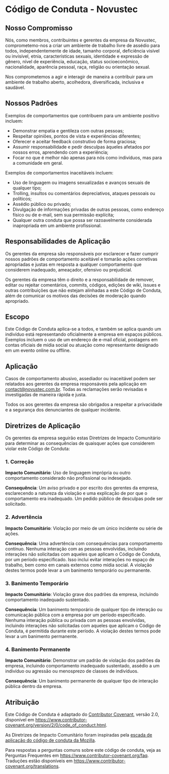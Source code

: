 # Código de Conduta - Novustec

## Nosso Compromisso

Nós, como membros, contribuintes e gerentes da empresa da Novustec, comprometemo-nos a criar um ambiente de trabalho livre de assédio para todos, independentemente de idade, tamanho corporal, deficiência visível ou invisível, etnia, características sexuais, identidade e expressão de gênero, nível de experiência, educação, status socioeconômico, nacionalidade, aparência pessoal, raça, religião ou orientação sexual.

Nos comprometemos a agir e interagir de maneira a contribuir para um ambiente de trabalho aberto, acolhedora, diversificada, inclusiva e saudável.

## Nossos Padrões

Exemplos de comportamentos que contribuem para um ambiente positivo incluem:

- Demonstrar empatia e gentileza com outras pessoas;
- Respeitar opiniões, pontos de vista e experiências diferentes;
- Oferecer e aceitar feedback construtivo de forma graciosa;
- Assumir responsabilidade e pedir desculpas àqueles afetados por nossos erros, aprendendo com a experiência;
- Focar no que é melhor não apenas para nós como indivíduos, mas para a comunidade em geral.

Exemplos de comportamentos inaceitáveis incluem:

- Uso de linguagem ou imagens sexualizadas e avanços sexuais de qualquer tipo;
- Trolling, insultos ou comentários depreciativos, ataques pessoais ou políticos;
- Assédio público ou privado;
- Divulgação de informações privadas de outras pessoas, como endereço físico ou de e-mail, sem sua permissão explícita;
- Qualquer outra conduta que possa ser razoavelmente considerada inapropriada em um ambiente profissional.

## Responsabilidades de Aplicação

Os gerentes da empresa são responsáveis por esclarecer e fazer cumprir nossos padrões de comportamento aceitável e tomarão ações corretivas apropriadas e justas em resposta a qualquer comportamento que considerem inadequado, ameaçador, ofensivo ou prejudicial.

Os gerentes da empresa têm o direito e a responsabilidade de remover, editar ou rejeitar comentários, commits, códigos, edições de wiki, issues e outras contribuições que não estejam alinhadas a este Código de Conduta, além de comunicar os motivos das decisões de moderação quando apropriado.

## Escopo

Este Código de Conduta aplica-se a todos, e também se aplica quando um indivíduo está representando oficialmente a empresa em espaços públicos. Exemplos incluem o uso de um endereço de e-mail oficial, postagens em contas oficiais de mídia social ou atuação como representante designado em um evento online ou offline.

## Aplicação

Casos de comportamento abusivo, assediador ou inaceitável podem ser relatados aos gerentes da empresa responsáveis pela aplicação em <contact@novustec.com.br>. Todas as reclamações serão revisadas e investigadas de maneira rápida e justa.

Todos os aos gerentes da empresa são obrigados a respeitar a privacidade e a segurança dos denunciantes de qualquer incidente.

## Diretrizes de Aplicação

Os gerentes da empresa seguirão estas Diretrizes de Impacto Comunitário para determinar as consequências de quaisquer ações que considerem violar este Código de Conduta:

### 1. Correção

**Impacto Comunitário**: Uso de linguagem imprópria ou outro comportamento considerado não profissional ou indesejado.

**Consequência**: Um aviso privado e por escrito dos gerentes da empresa, esclarecendo a natureza da violação e uma explicação de por que o comportamento era inadequado. Um pedido público de desculpas pode ser solicitado.

### 2. Advertência

**Impacto Comunitário**: Violação por meio de um único incidente ou série de ações.

**Consequência**: Uma advertência com consequências para comportamento contínuo. Nenhuma interação com as pessoas envolvidas, incluindo interações não solicitadas com aqueles que aplicam o Código de Conduta, por um período especificado. Isso inclui evitar interações no espaço de trabalho, bem como em canais externos como mídia social. A violação destes termos pode levar a um banimento temporário ou permanente.

### 3. Banimento Temporário

**Impacto Comunitário**: Violação grave dos padrões da empresa, incluindo comportamento inadequado sustentado.

**Consequência**: Um banimento temporário de qualquer tipo de interação ou comunicação pública com a empresa por um período especificado. Nenhuma interação pública ou privada com as pessoas envolvidas, incluindo interações não solicitadas com aqueles que aplicam o Código de Conduta, é permitida durante este período. A violação destes termos pode levar a um banimento permanente.

### 4. Banimento Permanente

**Impacto Comunitário**: Demonstrar um padrão de violação dos padrões da empresa, incluindo comportamento inadequado sustentado, assédio a um indivíduo ou agressão ou menosprezo de classes de indivíduos.

**Consequência**: Um banimento permanente de qualquer tipo de interação pública dentro da empresa.

## Atribuição

Este Código de Conduta é adaptado do [Contributor Covenant][homepage], versão 2.0, disponível em <https://www.contributor-covenant.org/version/2/0/code_of_conduct.html>.

As Diretrizes de Impacto Comunitário foram inspiradas pela [escada de aplicação do código de conduta da Mozilla](https://github.com/mozilla/diversity).

[homepage]: https://www.contributor-covenant.org

Para respostas a perguntas comuns sobre este código de conduta, veja as Perguntas Frequentes em <https://www.contributor-covenant.org/faq>. Traduções estão disponíveis em <https://www.contributor-covenant.org/translations>.
